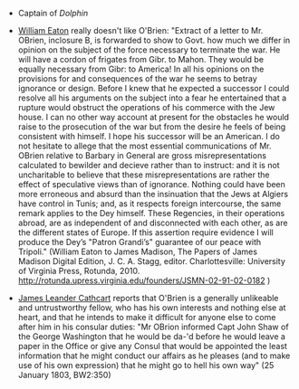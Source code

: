 - Captain of *Dolphin*

- [William Eaton]() really doesn't like O'Brien: "Extract of a letter to Mr. OBrien, inclosure B, is forwarded to show to Govt. how much we differ in opinion on the subject of the force necessary to terminate the war. He will have a cordon of frigates from Gibr. to Mahon. They would be equally necessary from Gibr: to America! In all his opinions on the provisions for and consequences of the war he seems to betray ignorance or design. Before I knew that he expected a successor I could resolve all his arguments on the subject into a fear he entertained that a rupture would obstruct the operations of his commerce with the Jew house. I can no other way account at present for the obstacles he would raise to the prosecution of the war but from the desire he feels of being consistent with himself. I hope his successor will be an American. I do not hesitate to allege that the most essential communications of Mr. OBrien relative to Barbary in General are gross misrepresentations calculated to bewilder and decieve rather than to instruct: and it is not uncharitable to believe that these misrepresentations are rather the effect of speculative views than of ignorance. Nothing could have been more erroneous and absurd than the insinuation that the Jews at Algiers have control in Tunis; and, as it respects foreign intercourse, the same remark applies to the Dey himself. These Regencies, in their operations abroad, are as independent of and disconnected with each other, as are the different states of Europe. If this assertion require evidence I will produce the Dey’s "Patron Grandi’s" guarantee of our peace with Tripoli." (William Eaton to James Madison, The Papers of James Madison Digital Edition, J. C. A. Stagg, editor. Charlottesville: University of Virginia Press, Rotunda, 2010. http://rotunda.upress.virginia.edu/founders/JSMN-02-91-02-0182 )
- [James Leander Cathcart]() reports that O'Brien is a generally unlikeable and untrustworthy fellow, who has his own interests and nothing else at heart, and that he intends to make it difficult for anyone else to come after him in his consular duties: "Mr OBrion informed Capt John Shaw of the George Washington that he would be da-'d before he would leave a paper in the Office or give any Consul that would be appointed the least information that he might conduct our affairs as he pleases (and to make use of his own expression) that he might go to hell his own way" (25 January 1803, BW2:350)